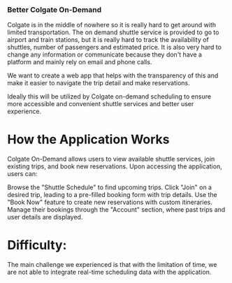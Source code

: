 ### Better Colgate On-Demand

Colgate is in the middle of nowhere so it is really hard to get around with limited
 transportation. The on demand shuttle service is provided to go to airport and 
 train stations, but it is really hard to track the availability of shuttles,
 number of passengers and estimated price. It is also very hard to change any 
 information or communicate because they don't have a platform and mainly rely on 
 email and phone calls. 

 We want to create a web app that helps with the transparency of this and make it
 easier to navigate the trip detail and make reservations.

 Ideally this will be utilized by Colgate on-demand scheduling to ensure more 
 accessible and convenient shuttle services and better 
 user experience. 

# How the Application Works
Colgate On-Demand allows users to view available shuttle services, join 
existing trips, and book new reservations. Upon accessing the application, 
users can:

Browse the "Shuttle Schedule" to find upcoming trips.
Click "Join" on a desired trip, leading to a pre-filled booking form with trip details.
Use the "Book Now" feature to create new reservations with custom itineraries.
Manage their bookings through the "Account" section, where past trips and user details are displayed.

# Difficulty: 
The main challenge we experienced is that with the limitation of time, we are not 
able to integrate real-time scheduling data with the application.
